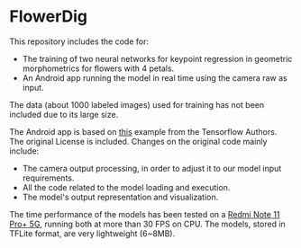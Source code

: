 # FlowerDig

This repository includes the code for:
  - The training of two neural networks for keypoint regression in geometric morphometrics for flowers with 4 petals.
  - An Android app running the model in real time using the camera raw as input.

The data (about 1000 labeled images) used for training has not been included due to its large size. 

The Android app is based on [this](https://github.com/tensorflow/examples/tree/master/lite/examples/object_detection/android_play_services) example from the Tensorflow Authors. The original License is included. Changes on the original code mainly include:
  - The camera output processing, in order to adjust it to our model input requirements.
  - All the code related to the model loading and execution.
  - The model's output representation and visualization.

The time performance of the models has been tested on a [Redmi Note 11 Pro+ 5G](https://www.mi.com/es/product/redmi-note-11-pro-plus-5g/specs), running both at more than 30 FPS on CPU. The models, stored in TFLite format, are very lightweight (6~8MB). 
